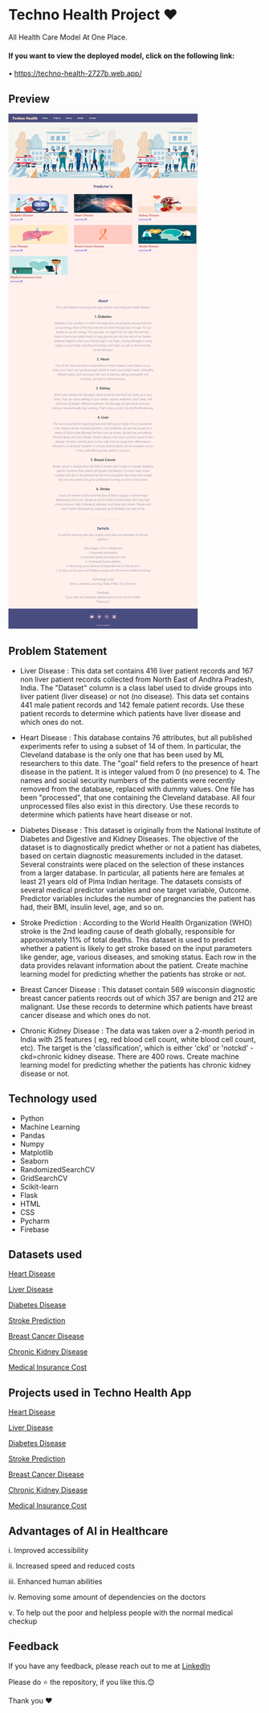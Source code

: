 # Techno Health Project ❤
All Health Care Model At One Place.


#### If you want to view the deployed model, click on the following link:

• https://techno-health-2727b.web.app/




## Preview

![App Screenshot](https://raw.githubusercontent.com/SagarDhandare/Techno-Health-Project/main/Images/readme%20image/Screenshot.png)

## Problem Statement

- Liver Disease : This data set contains 416 liver patient records and 167 non liver patient records collected from North East of Andhra Pradesh, India. The "Dataset" column is a class label used to divide groups into liver patient (liver disease) or not (no disease). This data set contains 441 male patient records and 142 female patient records.
Use these patient records to determine which patients have liver disease and which ones do not.

- Heart Disease : This database contains 76 attributes, but all published experiments refer to using a subset of 14 of them. In particular, the Cleveland database is the only one that has been used by ML researchers to this date. The "goal" field refers to the presence of heart disease in the patient. It is integer valued from 0 (no presence) to 4. The names and social security numbers of the patients were recently removed from the database, replaced with dummy values. One file has been "processed", that one containing the Cleveland database. All four unprocessed files also exist in this directory. Use these records to determine which patients have heart disease or not.


- Diabetes Disease : This dataset is originally from the National Institute of Diabetes and Digestive and Kidney Diseases. The objective of the dataset is to diagnostically predict whether or not a patient has diabetes, based on certain diagnostic measurements included in the dataset. Several constraints were placed on the selection of these instances from a larger database. In particular, all patients here are females at least 21 years old of Pima Indian heritage.
The datasets consists of several medical predictor variables and one target variable, Outcome. Predictor variables includes the number of pregnancies the patient has had, their BMI, insulin level, age, and so on.

- Stroke Prediction : According to the World Health Organization (WHO) stroke is the 2nd leading cause of death globally, responsible for approximately 11% of total deaths.
This dataset is used to predict whether a patient is likely to get stroke based on the input parameters like gender, age, various diseases, and smoking status. Each row in the data provides relavant information about the patient. Create machine learning model for predicting whether the patients has stroke or not.


- Breast Cancer Disease : This dataset contain 569 wisconsin diagnostic breast cancer patients reocrds out of which 357 are benign and 212 are malignant. Use these records to determine which patients have breast cancer disease and which ones do not.

- Chronic Kidney Disease : The data was taken over a 2-month period in India with 25 features ( eg, red blood cell count, white blood cell count, etc). The target is the 'classification', which is either 'ckd' or 'notckd' - ckd=chronic kidney disease. There are 400 rows. Create machine learning model for predicting whether the patients has chronic kidney disease or not.



## Technology used
- Python
- Machine Learning
- Pandas
- Numpy
- Matplotlib
- Seaborn
- RandomizedSearchCV
- GridSearchCV
- Scikit-learn
- Flask
- HTML
- CSS
- Pycharm
- Firebase

  
## Datasets used

[Heart Disease](https://www.kaggle.com/ronitf/heart-disease-uci#)

[Liver Disease](https://www.kaggle.com/uciml/indian-liver-patient-records)

[Diabetes Disease](https://www.kaggle.com/uciml/pima-indians-diabetes-database)

[Stroke Prediction](https://www.kaggle.com/fedesoriano/stroke-prediction-dataset)

[Breast Cancer Disease](https://www.kaggle.com/uciml/breast-cancer-wisconsin-data)

[Chronic Kidney Disease](https://www.kaggle.com/mansoordaku/ckdisease)

[Medical Insurance Cost](https://github.com/SagarDhandare/Techno-Health-Project/blob/main/Datasets/Medical_data.csv)



## Projects used in Techno Health App

[Heart Disease](https://github.com/SagarDhandare/Heart-Disease-Project)

[Liver Disease](https://github.com/SagarDhandare/Liver-Disease-Prediction-Project)

[Diabetes Disease](https://github.com/SagarDhandare/Diabetes-Disease-Project)

[Stroke Prediction](https://github.com/SagarDhandare/Stroke-Prediction-Project)

[Breast Cancer Disease](https://github.com/SagarDhandare/Breast-Cancer-Disease-Prediction-Project)

[Chronic Kidney Disease](https://github.com/SagarDhandare/Chronic-Kidney-Disease-Prediction-Project)

[Medical Insurance Cost](https://github.com/SagarDhandare/Medical-Insurance-Cost-Project)
  
  
## Advantages of AI in Healthcare

i. Improved accessibility

ii. Increased speed and reduced costs

iii. Enhanced human abilities

iv. Removing some amount of dependencies on the doctors

v. To help out the poor and helpless people with the normal medical checkup


## Feedback

If you have any feedback, please reach out to me at [LinkedIn](https://www.linkedin.com/in/sagardhandare/)

Please do ⭐ the repository, if you like this.😊

Thank you ❤

